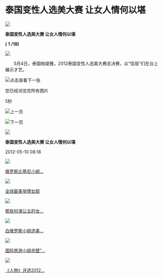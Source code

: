 # 泰国变性人选美大赛 让女人情何以堪

![](http://www.dzwww.com/images200911/dzwww-news_02.jpg)

**泰国变性人选美大赛 让女人情何以堪**

**(** **1** **/18)**

![](./W020120510299265110011.jpg)

　　5月4日，泰国帕堤雅，2012泰国变性人选美大赛总决赛，众“佳丽”们在台上展示才艺。

![点击查看下一张](/images/ajax_loading.gif)

您已经浏览完所有图片

5秒

![上一页](http://www.dzwww.com/images200911/bb_31.gif)

![下一页](http://www.dzwww.com/images200911/bb_33.gif)

[![](http://www.dzwww.com/images200911/bb_35.gif)](http://www.dzwww.com/photo/)

**泰国变性人选美大赛 让女人情何以堪**

2012-05-10 08:18

[![](./W020120509582599318444.jpg)](./t20120509_7123288.htm)

[俄罗斯比基尼小姐...](./t20120509_7123288.htm "俄罗斯比基尼小姐大赛火爆上演")

[![](./W020120509580546972399.jpg)](./t20120509_7123284.htm)

[全球最美举牌女郎](./t20120509_7123284.htm "全球最美举牌女郎")

[![](./W020120509321391971501.jpg)](./t20120509_7122058.htm)

[那些扮演公主的女...](./t20120509_7122058.htm "那些扮演公主的女明星们")

[![](./W020120508511512127899.jpg)](./t20120508_7121092.htm)

[白俄罗斯小姐选美...](./t20120508_7121092.htm "白俄罗斯小姐选美大赛落幕")

[![](./W020120508292772755166.jpg)](./t20120508_7120211.htm)

[国际旅游小姐赤壁"...](./t20120508_7120211.htm "国际旅游小姐赤壁\"战场\"争艳")

[![](./W020120507613436189331.jpg)](./t20120507_7119740.htm)

[《人物》评选2012...](./t20120507_7119740.htm "《人物》评选2012世界十大美人")